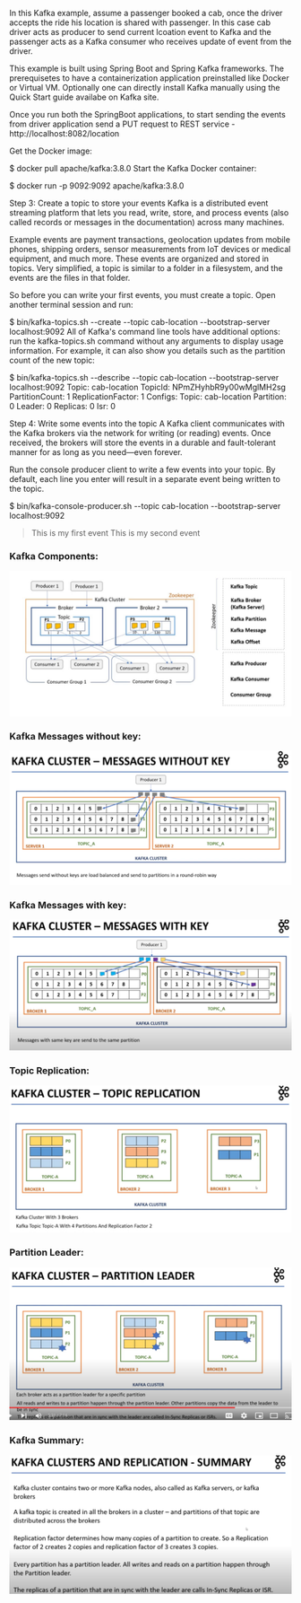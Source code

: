 In this Kafka example, assume a passenger booked a cab, once the driver accepts the ride his location is shared with passenger. In this case cab driver acts as producer to send current lcoation event to Kafka and the passenger acts as a Kafka consumer who receives update of event from the driver. 

This example is built using Spring Boot and Spring Kafka frameworks. The prerequisetes to have a containerization application preinstalled like Docker or Virtual VM. Optionally one can directly install Kafka manually using the Quick Start guide availabe on Kafka site.

Once you run both the SpringBoot applications, to start sending the events from driver application send a PUT request to REST service - http://localhost:8082/location  

Get the Docker image:

$ docker pull apache/kafka:3.8.0
Start the Kafka Docker container:

$ docker run -p 9092:9092 apache/kafka:3.8.0


Step 3: Create a topic to store your events
Kafka is a distributed event streaming platform that lets you read, write, store, and process events (also called records or messages in the documentation) across many machines.

Example events are payment transactions, geolocation updates from mobile phones, shipping orders, sensor measurements from IoT devices or medical equipment, and much more. These events are organized and stored in topics. Very simplified, a topic is similar to a folder in a filesystem, and the events are the files in that folder.

So before you can write your first events, you must create a topic. Open another terminal session and run:

$ bin/kafka-topics.sh --create --topic cab-location --bootstrap-server localhost:9092
All of Kafka's command line tools have additional options: run the kafka-topics.sh command without any arguments to display usage information. For example, it can also show you details such as the partition count of the new topic:

$ bin/kafka-topics.sh --describe --topic cab-location --bootstrap-server localhost:9092
Topic: cab-location        TopicId: NPmZHyhbR9y00wMglMH2sg PartitionCount: 1       ReplicationFactor: 1	Configs:
Topic: cab-location Partition: 0    Leader: 0   Replicas: 0 Isr: 0


Step 4: Write some events into the topic
A Kafka client communicates with the Kafka brokers via the network for writing (or reading) events. Once received, the brokers will store the events in a durable and fault-tolerant manner for as long as you need—even forever.

Run the console producer client to write a few events into your topic. By default, each line you enter will result in a separate event being written to the topic.

$ bin/kafka-console-producer.sh --topic cab-location --bootstrap-server localhost:9092
>This is my first event
>This is my second event

### Kafka Components: ###
<img src="https://github.com/sriharijala/SpringExamples/blob/main/Kafka-example/kafka-components.jpg" alt="Kafka Components"/>

### Kafka Messages without key: ###
<img src="https://github.com/sriharijala/SpringExamples/blob/main/Kafka-example/mesages-without-key.png" alt="Kafka Messages without key"/>

### Kafka Messages with key: ###
<img src="https://github.com/sriharijala/SpringExamples/blob/main/Kafka-example/mesages-with-key.png" alt="Kafka Messages with key"/>

### Topic Replication: ###
<img src="https://github.com/sriharijala/SpringExamples/blob/main/Kafka-example/topic-replication.png" alt="Topic Replication"/>

### Partition Leader: ###
<img src="https://github.com/sriharijala/SpringExamples/blob/main/Kafka-example/patition-leader.png" alt="Partition Leader"/>

### Kafka Summary: ###
<img src="https://github.com/sriharijala/SpringExamples/blob/main/Kafka-example/kafka-summary.png" alt="Kafka Summary"/>


